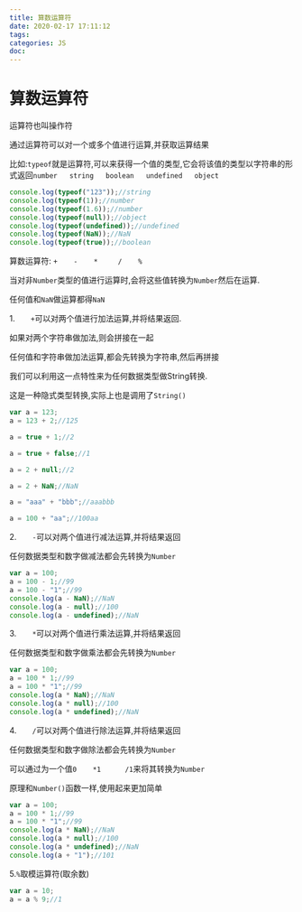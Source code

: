 ```yaml
---
title: 算数运算符
date: 2020-02-17 17:11:12
tags:
categories: JS
doc:
---
```


# 算数运算符

运算符也叫操作符

通过运算符可以对一个或多个值进行运算,并获取运算结果

比如:`typeof`就是运算符,可以来获得一个值的类型,它会将该值的类型以字符串的形式返回`number   string   boolean   undefined   object`

```js
console.log(typeof("123"));//string
console.log(typeof(1));//number
console.log(typeof(1.6));//number
console.log(typeof(null));//object
console.log(typeof(undefined));//undefined
console.log(typeof(NaN));//NaN
console.log(typeof(true));//boolean
```

算数运算符: `+    -    *     /    %`

当对非`Number`类型的值进行运算时,会将这些值转换为`Number`然后在运算.

任何值和`NaN`做运算都得`NaN`

1.&emsp;&emsp;`+`可以对两个值进行加法运算,并将结果返回.

如果对两个字符串做加法,则会拼接在一起

任何值和字符串做加法运算,都会先转换为字符串,然后再拼接

我们可以利用这一点特性来为任何数据类型做String转换.

这是一种隐式类型转换,实际上也是调用了`String()`

```js
var a = 123;
a = 123 + 2;//125

a = true + 1;//2

a = true + false;//1

a = 2 + null;//2

a = 2 + NaN;//NaN

a = "aaa" + "bbb";//aaabbb

a = 100 + "aa";//100aa

```

2.&emsp;&emsp;`-`可以对两个值进行减法运算,并将结果返回

任何数据类型和数字做减法都会先转换为`Number`

```js
var a = 100;
a = 100 - 1;//99
a = 100 - "1";//99
console.log(a - NaN);//NaN
console.log(a - null);//100
console.log(a - undefined);//NaN
```



3.&emsp;&emsp;`*`可以对两个值进行乘法运算,并将结果返回

任何数据类型和数字做乘法都会先转换为`Number`

```js
var a = 100;
a = 100 * 1;//99
a = 100 * "1";//99
console.log(a * NaN);//NaN
console.log(a * null);//100
console.log(a * undefined);//NaN
```



4.&emsp;&emsp;`/`可以对两个值进行除法运算,并将结果返回

任何数据类型和数字做除法都会先转换为`Number`

可以通过为一个值`0    *1      /1`来将其转换为`Number`

原理和`Number()`函数一样,使用起来更加简单

```js
var a = 100;
a = 100 * 1;//99
a = 100 * "1";//99
console.log(a * NaN);//NaN
console.log(a * null);//100
console.log(a * undefined);//NaN
console.log(a + "1");//101
```

5.`%`取模运算符(取余数)

```js
var a = 10;
a = a % 9;//1
```

